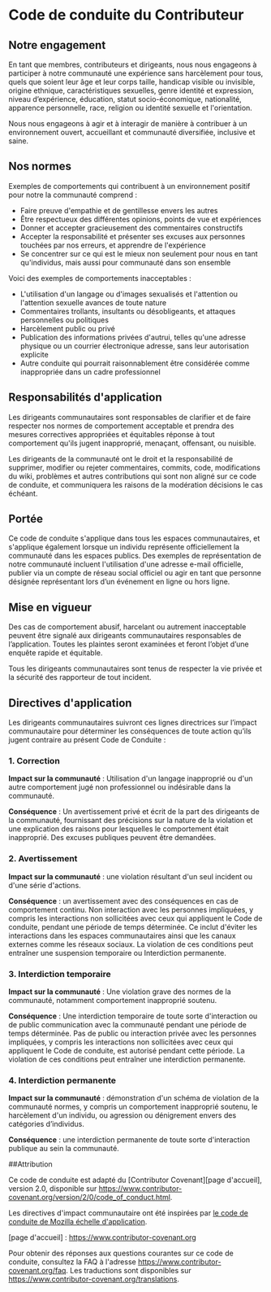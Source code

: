 # **Code de conduite du Contributeur**

## Notre engagement

En tant que membres, contributeurs et dirigeants, nous nous engageons à participer à notre
communauté une expérience sans harcèlement pour tous, quels que soient leur âge et leur corps
taille, handicap visible ou invisible, origine ethnique, caractéristiques sexuelles, genre
identité et expression, niveau d’expérience, éducation, statut socio-économique,
nationalité, apparence personnelle, race, religion ou identité sexuelle
et l'orientation.

Nous nous engageons à agir et à interagir de manière à contribuer à un environnement ouvert, accueillant et
communauté diversifiée, inclusive et saine.

## Nos normes

Exemples de comportements qui contribuent à un environnement positif pour notre
la communauté comprend :

* Faire preuve d'empathie et de gentillesse envers les autres
* Être respectueux des différentes opinions, points de vue et expériences
* Donner et accepter gracieusement des commentaires constructifs
* Accepter la responsabilité et présenter ses excuses aux personnes touchées par nos erreurs,
  et apprendre de l'expérience
* Se concentrer sur ce qui est le mieux non seulement pour nous en tant qu'individus, mais aussi pour
  communauté dans son ensemble

Voici des exemples de comportements inacceptables :

* L'utilisation d'un langage ou d'images sexualisés et l'attention ou l'attention sexuelle
  avances de toute nature
* Commentaires trollants, insultants ou désobligeants, et attaques personnelles ou politiques
* Harcèlement public ou privé
* Publication des informations privées d'autrui, telles qu'une adresse physique ou un courrier électronique
  adresse, sans leur autorisation explicite
* Autre conduite qui pourrait raisonnablement être considérée comme inappropriée dans un
  cadre professionnel

## Responsabilités d'application

Les dirigeants communautaires sont responsables de clarifier et de faire respecter nos normes de
comportement acceptable et prendra des mesures correctives appropriées et équitables
réponse à tout comportement qu'ils jugent inapproprié, menaçant, offensant,
ou nuisible.

Les dirigeants de la communauté ont le droit et la responsabilité de supprimer, modifier ou rejeter
commentaires, commits, code, modifications du wiki, problèmes et autres contributions qui sont
non aligné sur ce code de conduite, et communiquera les raisons de la modération
décisions le cas échéant.

## Portée

Ce code de conduite s'applique dans tous les espaces communautaires, et s'applique également lorsque
un individu représente officiellement la communauté dans les espaces publics.
Des exemples de représentation de notre communauté incluent l'utilisation d'une adresse e-mail officielle,
publier via un compte de réseau social officiel ou agir en tant que personne désignée
représentant lors d’un événement en ligne ou hors ligne.

## Mise en vigueur

Des cas de comportement abusif, harcelant ou autrement inacceptable peuvent être
signalé aux dirigeants communautaires responsables de l’application.
Toutes les plaintes seront examinées et feront l’objet d’une enquête rapide et équitable.

Tous les dirigeants communautaires sont tenus de respecter la vie privée et la sécurité des
rapporteur de tout incident.

## Directives d'application

Les dirigeants communautaires suivront ces lignes directrices sur l’impact communautaire pour déterminer
les conséquences de toute action qu’ils jugent contraire au présent Code de Conduite :

### 1. Correction

**Impact sur la communauté** : Utilisation d'un langage inapproprié ou d'un autre comportement jugé
non professionnel ou indésirable dans la communauté.

**Conséquence** : Un avertissement privé et écrit de la part des dirigeants de la communauté, fournissant
des précisions sur la nature de la violation et une explication des raisons pour lesquelles
le comportement était inapproprié. Des excuses publiques peuvent être demandées.

### 2. Avertissement

**Impact sur la communauté** : une violation résultant d'un seul incident ou d'une série
d'actions.

**Conséquence** : un avertissement avec des conséquences en cas de comportement continu. Non
interaction avec les personnes impliquées, y compris les interactions non sollicitées avec
ceux qui appliquent le Code de conduite, pendant une période de temps déterminée. Ce
inclut d'éviter les interactions dans les espaces communautaires ainsi que les canaux externes
comme les réseaux sociaux. La violation de ces conditions peut entraîner une suspension temporaire ou
Interdiction permanente.

### 3. Interdiction temporaire

**Impact sur la communauté** : Une violation grave des normes de la communauté, notamment
comportement inapproprié soutenu.

**Conséquence** : Une interdiction temporaire de toute sorte d'interaction ou de public
communication avec la communauté pendant une période de temps déterminée. Pas de public ou
interaction privée avec les personnes impliquées, y compris les interactions non sollicitées
avec ceux qui appliquent le Code de conduite, est autorisé pendant cette période.
La violation de ces conditions peut entraîner une interdiction permanente.

### 4. Interdiction permanente

**Impact sur la communauté** : démonstration d'un schéma de violation de la communauté
normes, y compris un comportement inapproprié soutenu, le harcèlement d'un
individu, ou agression ou dénigrement envers des catégories d’individus.

**Conséquence** : une interdiction permanente de toute sorte d'interaction publique au sein
la communauté.

##Attribution

Ce code de conduite est adapté du [Contributor Covenant][page d'accueil],
version 2.0, disponible sur
https://www.contributor-covenant.org/version/2/0/code_of_conduct.html.

Les directives d'impact communautaire ont été inspirées par [le code de conduite de Mozilla
échelle d'application](https://github.com/mozilla/diversity).

[page d'accueil] : https://www.contributor-covenant.org

Pour obtenir des réponses aux questions courantes sur ce code de conduite, consultez la FAQ à l'adresse
https://www.contributor-covenant.org/faq. Les traductions sont disponibles sur
https://www.contributor-covenant.org/translations.